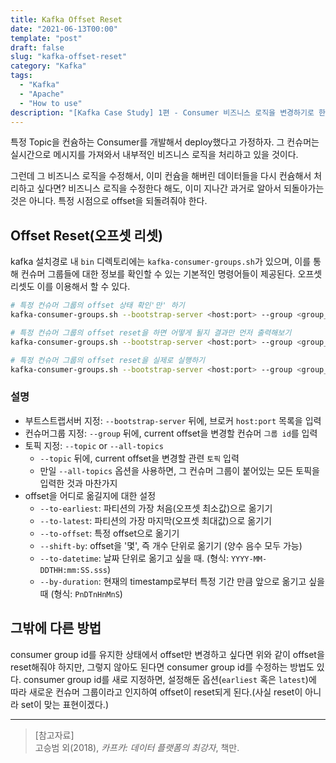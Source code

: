 ```yaml
---
title: Kafka Offset Reset
date: "2021-06-13T00:00"
template: "post"
draft: false
slug: "kafka-offset-reset"
category: "Kafka"
tags:
  - "Kafka"
  - "Apache"
  - "How to use"
description: "[Kafka Case Study] 1편 - Consumer 비즈니스 로직을 변경하기로 한 등등의 사유로, 예전 레코드부터 다시 가져와야 한다면?"
---
```


특정 Topic을 컨슘하는 Consumer를 개발해서 deploy했다고 가정하자. 그 컨슈머는 실시간으로 메시지를 가져와서 내부적인 비즈니스 로직을 처리하고 있을 것이다.

그런데 그 비즈니스 로직을 수정해서, 이미 컨슘을 해버린 데이터들을 다시 컨슘해서 처리하고 싶다면?
비즈니스 로직을 수정한다 해도, 이미 지나간 과거로 알아서 되돌아가는 것은 아니다. 특정 시점으로 offset을 되돌려줘야 한다.

## Offset Reset(오프셋 리셋)
kafka 설치경로 내 `bin` 디렉토리에는 `kafka-consumer-groups.sh`가 있으며, 이를 통해 컨슈머 그룹들에 대한 정보를 확인할 수 있는 기본적인 명령어들이 제공된다. 오프셋 리셋도 이를 이용해서 할 수 있다.

```sh
# 특정 컨슈머 그룹의 offset 상태 확인'만' 하기
kafka-consumer-groups.sh --bootstrap-server <host:port> --group <group_id> --describe

# 특정 컨슈머 그룹의 offset reset을 하면 어떻게 될지 결과만 먼저 출력해보기
kafka-consumer-groups.sh --bootstrap-server <host:port> --group <group_id> --topic <topic> --reset-offsets --to-earliest --dry-run

# 특정 컨슈머 그룹의 offset reset을 실제로 실행하기
kafka-consumer-groups.sh --bootstrap-server <host:port> --group <group_id> --topic <topic> --reset-offsets --to-earliest --execute
```

### 설명
- 부트스트랩서버 지정: `--bootstrap-server` 뒤에, 브로커 `host:port` 목록을 입력
- 컨슈머그룹 지정: `--group` 뒤에, current offset을 변경할 컨슈머 `그룹 id`를 입력
- 토픽 지정: `--topic` or `--all-topics`
  - `--topic` 뒤에, current offset을 변경할 관련 `토픽` 입력
  - 만일 `--all-topics` 옵션을 사용하면, 그 컨슈머 그룹이 붙어있는 모든 토픽을 입력한 것과 마찬가지
- offset을 어디로 옮길지에 대한 설정
  - `--to-earliest`: 파티션의 가장 처음(오프셋 최소값)으로 옮기기
  - `--to-latest`: 파티션의 가장 마지막(오프셋 최대값)으로 옮기기
  - `--to-offset`: 특정 offset으로 옮기기
  - `--shift-by`: offset을 '몇', 즉 개수 단위로 옮기기 (양수 음수 모두 가능)
  - `--to-datetime`: 날짜 단위로 옮기고 싶을 때. (형식: `YYYY-MM-DDTHH:mm:SS.sss`)
  - `--by-duration`: 현재의 timestamp로부터 특정 기간 만큼 앞으로 옮기고 싶을 때 (형식: `PnDTnHnMnS`)


## 그밖에 다른 방법
consumer group id를 유지한 상태에서 offset만 변경하고 싶다면 위와 같이 offset을 reset해줘야 하지만, 그렇지 않아도 된다면 consumer group id를 수정하는 방법도 있다. consumer group id를 새로 지정하면, 설정해둔 옵션(`earliest` 혹은 `latest`)에 따라 새로운 컨슈머 그룹이라고 인지하여 offset이 reset되게 된다.(사실 reset이 아니라 set이 맞는 표현이겠다.)

---

> [참고자료]  
> 고승범 외(2018), _카프카: 데이터 플랫폼의 최강자_, 책만.  
